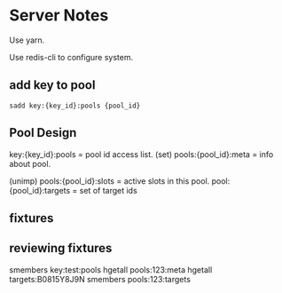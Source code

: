 # Server Notes

Use yarn.

Use redis-cli to configure system.

## add key to pool
`sadd key:{key_id}:pools {pool_id}`

## Pool Design
key:{key_id}:pools = pool id access list.  (set)
pools:{pool_id}:meta = info about pool.

(unimp) pools:{pool_id}:slots = active slots in this pool.
pool:{pool_id}:targets = set of target ids

## fixtures


## reviewing fixtures
smembers key:test:pools
hgetall pools:123:meta
hgetall targets:B0815Y8J9N
smembers pools:123:targets

